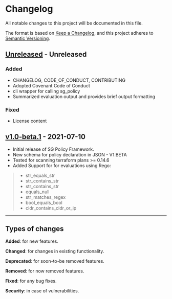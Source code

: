 # Changelog
All notable changes to this project will be documented in this file.

The format is based on [Keep a Changelog](https://keepachangelog.com/en/1.0.0/),
and this project adheres to [Semantic Versioning](https://semver.org/spec/v2.0.0.html).

## [Unreleased] - Unreleased
### Added

- CHANGELOG, CODE_OF_CONDUCT, CONTRIBUTING
- Adopted Covenant Code of Conduct
- cli wrapper for calling sg_policy
- Summarized evaluation output and provides brief output formatting

### Fixed

- License content


## [v1.0-beta.1] - 2021-07-10

- Initial release of SG Policy Framework.
- New schema for policy declaration in JSON - V1.BETA
- Tested for scanning terraform plans >= 0.14.6
- Added Support for for evaluations using Rego:
> - str_equals_str
> - str_contains_str
> - str_contains_str
> - equals_null
> - str_matches_regex
> - bool_equals_bool
> - cidr_contains_cidr_or_ip


-------------
## Types of changes
**Added**: for new features.

**Changed**: for changes in existing functionality.

**Deprecated**: for soon-to-be removed features.

**Removed**: for now removed features.

**Fixed**: for any bug fixes.

**Security**: in case of vulnerabilities.


[Unreleased]: https://github.com/StackGuardian/policy-framework/compare/v1.0-beta.1...HEAD
[v1.0-beta.1]: https://github.com/StackGuardian/policy-framework/compare/v1.0-beta.1
